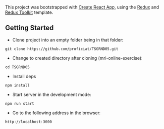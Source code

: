 This project was bootstrapped with [Create React App](https://github.com/facebook/create-react-app), using the [Redux](https://redux.js.org/) and [Redux Toolkit](https://redux-toolkit.js.org/) template.

## Getting Started

* Clone project into an empty folder being in that folder:
```
git clone https://github.com/proficiat/TSGRND05.git
```

* Change to created directory after cloning (mri-online-exercise):

```
cd TSGRND05
```

* Install deps

```
npm install
```

* Start server in the development mode:

```
npm run start
```

* Go to the following address in the browser:

```
http://localhost:3000
```
